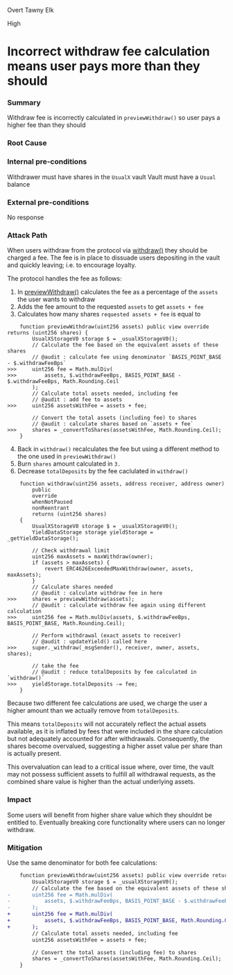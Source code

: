 Overt Tawny Elk

High

# Incorrect withdraw fee calculation means user pays more than they should

### Summary
Withdraw fee is incorrectly calculated in `previewWithdraw()` so user pays a higher fee than they should

### Root Cause

### Internal pre-conditions
Withdrawer must have shares in the `UsualX` vault
Vault must have a `Usual` balance

### External pre-conditions
No response

### Attack Path
When users withdraw from the protocol via [withdraw()](https://github.com/sherlock-audit/2024-10-usual-labs-v1/blob/main/pegasus/packages/solidity/src/vaults/UsualX.sol#L319-L343) they should be charged a fee. The fee is in place to dissuade users depositing in the vault and quickly leaving; i.e. to encourage loyalty.

The protocol handles the fee as follows:
1. In [previewWithdraw()](https://github.com/sherlock-audit/2024-10-usual-labs-v1/blob/main/pegasus/packages/solidity/src/vaults/UsualX.sol#L393-L404) calculates the fee as a percentage of the `assets` the user wants to withdraw
2. Adds the fee amount to the requested `assets` to get `assets + fee`
3. Calculates how many shares `requested assets + fee` is equal to

```solidity
    function previewWithdraw(uint256 assets) public view override returns (uint256 shares) {
        UsualXStorageV0 storage $ = _usualXStorageV0();
        // Calculate the fee based on the equivalent assets of these shares
        // @audit : calculate fee using denominator `BASIS_POINT_BASE - $.withdrawFeeBps`
>>>     uint256 fee = Math.mulDiv(
>>>         assets, $.withdrawFeeBps, BASIS_POINT_BASE - $.withdrawFeeBps, Math.Rounding.Ceil
        );
        // Calculate total assets needed, including fee
        // @audit : add fee to assets
>>>     uint256 assetsWithFee = assets + fee;

        // Convert the total assets (including fee) to shares
        // @audit : calculate shares based on `assets + fee`
>>>     shares = _convertToShares(assetsWithFee, Math.Rounding.Ceil);
    }
```

4. Back in `withdraw()` recalculates the fee but using a different method to the one used in `previewWithdraw()`
5. Burn `shares` amount calculated in `3.`
6. Decrease `totalDeposits` by the fee caclulated in `withdraw()`

```solidity
    function withdraw(uint256 assets, address receiver, address owner)
        public
        override
        whenNotPaused
        nonReentrant
        returns (uint256 shares)
    {
        UsualXStorageV0 storage $ = _usualXStorageV0();
        YieldDataStorage storage yieldStorage = _getYieldDataStorage();

        // Check withdrawal limit
        uint256 maxAssets = maxWithdraw(owner);
        if (assets > maxAssets) {
            revert ERC4626ExceededMaxWithdraw(owner, assets, maxAssets);
        }
        // Calculate shares needed
        // @audit : calculate withdraw fee in here
>>>     shares = previewWithdraw(assets);
        // @audit : calculate withdraw fee again using different calculation
>>>     uint256 fee = Math.mulDiv(assets, $.withdrawFeeBps, BASIS_POINT_BASE, Math.Rounding.Ceil);

        // Perform withdrawal (exact assets to receiver)
        // @audit : updateYield() called here
>>>     super._withdraw(_msgSender(), receiver, owner, assets, shares);

        // take the fee
        // @audit : reduce totalDeposits by fee calculated in `withdraw()`
>>>     yieldStorage.totalDeposits -= fee;
    }

```

Because two different fee calculations are used, we charge the user a higher amount than we actually remove from `totalDeposits`.

This means `totalDeposits` will not accurately reflect the actual assets available, as it is inflated by fees that were included in the share calculation but not adequately accounted for after withdrawals. Consequently, the shares become overvalued, suggesting a higher asset value per share than is actually present.

This overvaluation can lead to a critical issue where, over time, the vault may not possess sufficient assets to fulfill all withdrawal requests, as the combined share value is higher than the actual underlying assets.

### Impact
Some users will benefit from higher share value which they shouldnt be entitled to.
Eventually breaking core functionality where users can no longer withdraw.

### Mitigation
Use the same denominator for both fee calculations:

```diff
    function previewWithdraw(uint256 assets) public view override returns (uint256 shares) {
        UsualXStorageV0 storage $ = _usualXStorageV0();
        // Calculate the fee based on the equivalent assets of these shares
-       uint256 fee = Math.mulDiv(
-           assets, $.withdrawFeeBps, BASIS_POINT_BASE - $.withdrawFeeBps, Math.Rounding.Ceil
-       );
+       uint256 fee = Math.mulDiv(
+           assets, $.withdrawFeeBps, BASIS_POINT_BASE, Math.Rounding.Ceil
+       );
        // Calculate total assets needed, including fee
        uint256 assetsWithFee = assets + fee;

        // Convert the total assets (including fee) to shares
        shares = _convertToShares(assetsWithFee, Math.Rounding.Ceil);
    }
```